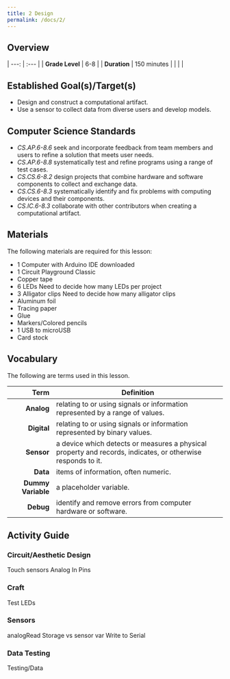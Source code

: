 ```yaml
---
title: 2 Design
permalink: /docs/2/
---
```

## Overview

| ---: | :--- |
| **Grade Level** | 6-8 |
| **Duration**  | 150 minutes  |
|   |   |

## Established Goal(s)/Target(s)
- Design and construct a computational artifact.
- Use a sensor to collect data from diverse users and develop models.

## Computer Science Standards
- *CS.AP.6-8.6* seek and incorporate feedback from team members and users to refine a solution that meets user needs.
- *CS.AP.6-8.8* systematically test and refine programs using a range of test cases.
- *CS.CS.6-8.2* design projects that combine hardware and software components to collect and exchange data.
- *CS.CS.6-8.3* systematically identify and fix problems with computing devices and their components.
- *CS.IC.6-8.3* collaborate with other contributors when creating a computational artifact.

## Materials
The following materials are required for this lesson:
- 1 Computer with Arduino IDE downloaded
- 1 Circuit Playground Classic
- Copper tape
- 6 LEDs <span class="todo">Need to decide how many LEDs per project</span>
- 3 Alligator clips <span class="todo">Need to decide how many alligator clips</span>
- Aluminum foil
- Tracing paper
- Glue
- Markers/Colored pencils
- 1 USB to microUSB
- Card stock

## Vocabulary
The following are terms used in this lesson.

 Term | Definition
 ---: | --
**Analog**  |  relating to or using signals or information represented by a range of values.
**Digital**  |  relating to or using signals or information represented by binary values.
**Sensor**  |  a device which detects or measures a physical property and records, indicates, or otherwise responds to it.
**Data**  |  items of information, often numeric.
**Dummy Variable**  |  a placeholder variable.
**Debug**  |  identify and remove errors from computer hardware or software.

## Activity Guide

### Circuit/Aesthetic Design
Touch sensors
Analog In Pins

### Craft
Test LEDs

### Sensors
analogRead
Storage vs sensor var
Write to Serial

### Data Testing
Testing/Data
